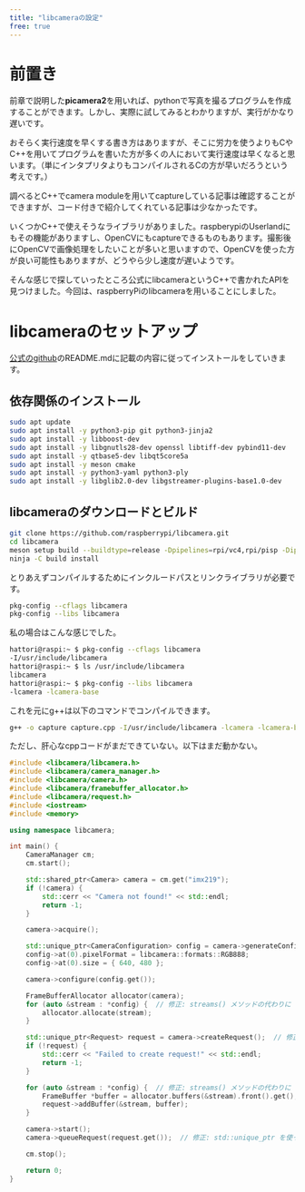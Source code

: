 ```yaml
---
title: "libcameraの設定"
free: true
---
```

# 前置き
前章で説明した**picamera2**を用いれば、pythonで写真を撮るプログラムを作成することができます。しかし、実際に試してみるとわかりますが、実行がかなり遅いです。

おそらく実行速度を早くする書き方はありますが、そこに労力を使うよりもCやC++を用いてプログラムを書いた方が多くの人において実行速度は早くなると思います。（単にインタプリタよりもコンパイルされるCの方が早いだろうという考えです。）

調べるとC++でcamera moduleを用いてcaptureしている記事は確認することができますが、コード付きで紹介してくれている記事は少なかったです。

いくつかC++で使えそうなライブラリがありました。raspberypiのUserlandにもその機能がありますし、OpenCVにもcaptureできるものもあります。撮影後にOpenCVで画像処理をしたいことが多いと思いますので、OpenCVを使った方が良い可能性もありますが、どうやら少し速度が遅いようです。

そんな感じで探していったところ公式にlibcameraというC++で書かれたAPIを見つけました。今回は、raspberryPiのlibcameraを用いることにしました。

# libcameraのセットアップ
[公式のgithub](https://github.com/raspberrypi/libcamera?tab=readme-ov-file#libcamera)のREADME.mdに記載の内容に従ってインストールをしていきます。

## 依存関係のインストール
```bash
sudo apt update
sudo apt install -y python3-pip git python3-jinja2
sudo apt install -y libboost-dev
sudo apt install -y libgnutls28-dev openssl libtiff-dev pybind11-dev
sudo apt install -y qtbase5-dev libqt5core5a
sudo apt install -y meson cmake
sudo apt install -y python3-yaml python3-ply
sudo apt install -y libglib2.0-dev libgstreamer-plugins-base1.0-dev
```
##  libcameraのダウンロードとビルド

```bash
git clone https://github.com/raspberrypi/libcamera.git
cd libcamera
meson setup build --buildtype=release -Dpipelines=rpi/vc4,rpi/pisp -Dipas=rpi/vc4,rpi/pisp -Dv4l2=true -Dgstreamer=enabled -Dtest=false -Dlc-compliance=disabled -Dcam=disabled -Dqcam=disabled -Ddocumentation=disabled -Dpycamera=enabled
ninja -C build install
```

とりあえずコンパイルするためにインクルードパスとリンクライブラリが必要です。

```bash
pkg-config --cflags libcamera
pkg-config --libs libcamera
```

私の場合はこんな感じでした。

```bash
hattori@raspi:~ $ pkg-config --cflags libcamera
-I/usr/include/libcamera 
hattori@raspi:~ $ ls /usr/include/libcamera
libcamera
hattori@raspi:~ $ pkg-config --libs libcamera
-lcamera -lcamera-base 
```

これを元にg++は以下のコマンドでコンパイルできます。

```bash
g++ -o capture capture.cpp -I/usr/include/libcamera -lcamera -lcamera-base
```

ただし、肝心なcppコードがまだできていない。以下はまだ動かない。

```cpp
#include <libcamera/libcamera.h>
#include <libcamera/camera_manager.h>
#include <libcamera/camera.h>
#include <libcamera/framebuffer_allocator.h>
#include <libcamera/request.h>
#include <iostream>
#include <memory>

using namespace libcamera;

int main() {
    CameraManager cm;
    cm.start();

    std::shared_ptr<Camera> camera = cm.get("imx219");
    if (!camera) {
        std::cerr << "Camera not found!" << std::endl;
        return -1;
    }

    camera->acquire();

    std::unique_ptr<CameraConfiguration> config = camera->generateConfiguration({ StreamRole::StillCapture });
    config->at(0).pixelFormat = libcamera::formats::RGB888;
    config->at(0).size = { 640, 480 };

    camera->configure(config.get());

    FrameBufferAllocator allocator(camera);
    for (auto &stream : *config) {  // 修正: streams() メソッドの代わりに config を直接使用
        allocator.allocate(stream);
    }

    std::unique_ptr<Request> request = camera->createRequest();  // 修正: std::unique_ptr を使用
    if (!request) {
        std::cerr << "Failed to create request!" << std::endl;
        return -1;
    }

    for (auto &stream : *config) {  // 修正: streams() メソッドの代わりに config を直接使用
        FrameBuffer *buffer = allocator.buffers(&stream).front().get();
        request->addBuffer(&stream, buffer);
    }

    camera->start();
    camera->queueRequest(request.get());  // 修正: std::unique_ptr を使って request を渡す

    cm.stop();

    return 0;
}
```